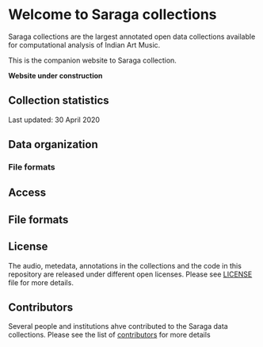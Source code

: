 # Welcome to Saraga collections

Saraga collections are the largest annotated open data collections available for computational analysis of Indian Art Music. 

This is the companion website to Saraga collection. 

**Website under construction**

## Collection statistics
Last updated: 30 April 2020

## Data organization

### File formats

## Access

## File formats

## License
The audio, metedata, annotations in the collections and the code in this repository are released under different open licenses. Please see [LICENSE](../LICENSE) file for more details.   

## Contributors
Several people and institutions ahve contributed to the Saraga data collections. Please see the list of [contributors](../contributors.md) for more details
